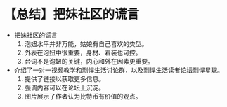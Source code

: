 # 【总结】把妹社区的谎言

-   把妹社区的谎言
    1.  泡妞水平并非万能，姑娘有自己喜欢的类型。
    2.  外表在泡妞中很重要，身材、着装也可控。
    3.  台词不是泡妞的关键，内心和外在因素更重要。
-   介绍了一对一视频教学和剽悍生活讨论群，以及剽悍生活读者论坛剽悍星球。
    1.  提供了链接以获取更多信息。
    2.  强调内容可以在论坛上沉淀。
    3.  图片展示了作者认为比特币有价值的观点。